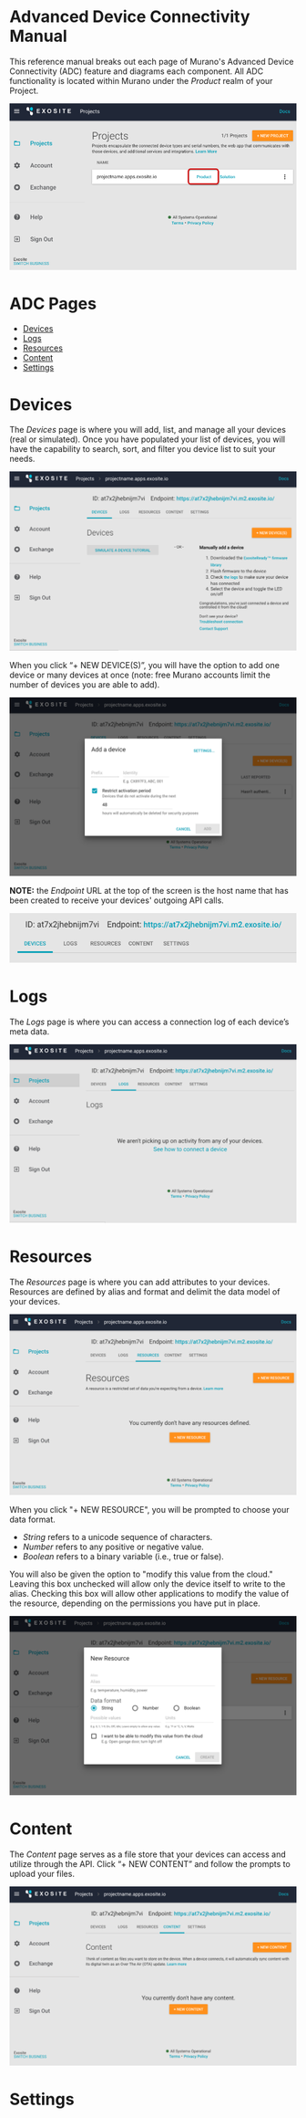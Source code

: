 # Advanced Device Connectivity Manual

This reference manual breaks out each page of Murano's Advanced Device Connectivity (ADC) feature and diagrams each component. All ADC functionality is located within Murano under the *Product* realm of your Project.

![ADC Entry](assets/adc_entry_marked.png) 

# ADC Pages
* [Devices](#devices)
* [Logs](#logs)
* [Resources](#resources)
* [Content](#content)
* [Settings](#settings)

# Devices

The *Devices* page is where you will add, list, and manage all your devices (real or simulated).
Once you have populated your list of devices, you will have the capability to search, sort, and filter you device list to suit your needs. 

![Devices](assets/devices.png) 

When you click “+ NEW DEVICE(S)”, you will have the option to add one device or many devices at once (note: free Murano accounts limit the number of devices you are able to add). 

![Device Creation](assets/device_creation.png)

**NOTE:** the *Endpoint* URL at the top of the screen is the host name that has been created to receive your devices' outgoing API calls.  

![Endpoint](assets/endpoint.png)

# Logs

The *Logs* page is where you can access a connection log of each device’s meta data.

![Logs](assets/logs.png) 

# Resources

The *Resources* page is where you can add attributes to your devices. Resources are defined by alias and format and delimit the data model of your devices. 

![Resources](assets/resources.png) 

When you click "+ NEW RESOURCE", you will be prompted to choose your data format. 
* *String* refers to a unicode sequence of characters. 
* *Number* refers to any positive or negative value. 
* *Boolean* refers to a binary variable (i.e., true or false).

You will also be given the option to "modify this value from the cloud." Leaving this box unchecked will allow only the device itself to write to the alias. Checking this box will allow other applications to modify the value of the resource, depending on the permissions you have put in place. 

![New Resource Creation](assets/new_resource_creation.png)

# Content

The *Content* page serves as a file store that your devices can access and utilize through the API. Click “+ NEW CONTENT” and follow the prompts to upload your files. 

![Content](assets/content.png) 

# Settings


